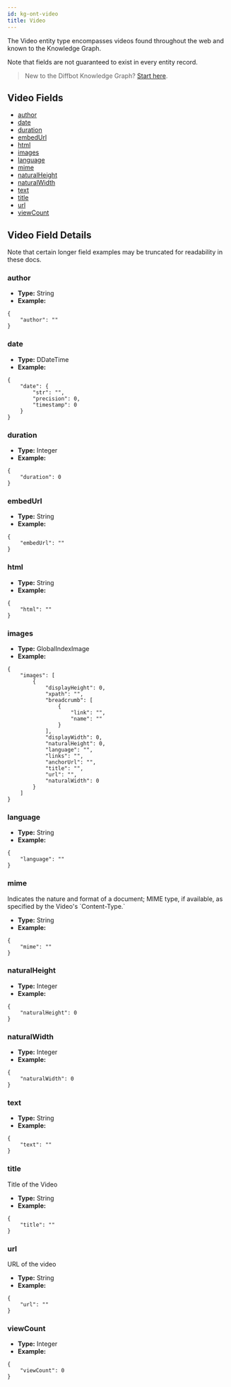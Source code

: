 ```yaml
---
id: kg-ont-video
title: Video
---
```


The Video entity type encompasses videos found throughout the web and known to the Knowledge Graph. 

Note that fields are not guaranteed to exist in every entity record.

>New to the Diffbot Knowledge Graph? [Start here](dql-quickstart).

## Video Fields
* [author](#author) 
* [date](#date) 
* [duration](#duration) 
* [embedUrl](#embedurl) 
* [html](#html) 
* [images](#images) 
* [language](#language) 
* [mime](#mime) 
* [naturalHeight](#naturalheight) 
* [naturalWidth](#naturalwidth) 
* [text](#text) 
* [title](#title) 
* [url](#url) 
* [viewCount](#viewcount) 

## Video Field Details
Note that certain longer field examples may be truncated for readability in these docs. 

### author
  
* **Type:** String
* **Example:**
```
{
	"author": ""
}
```
### date
  
* **Type:** DDateTime
* **Example:**
```
{
	"date": {
		"str": "",
		"precision": 0,
		"timestamp": 0
	}
}
```
### duration
  
* **Type:** Integer
* **Example:**
```
{
	"duration": 0
}
```
### embedUrl
  
* **Type:** String
* **Example:**
```
{
	"embedUrl": ""
}
```
### html
  
* **Type:** String
* **Example:**
```
{
	"html": ""
}
```
### images
  
* **Type:** GlobalIndexImage
* **Example:**
```
{
	"images": [
		{
			"displayHeight": 0,
			"xpath": "",
			"breadcrumb": [
				{
					"link": "",
					"name": ""
				}
			],
			"displayWidth": 0,
			"naturalHeight": 0,
			"language": "",
			"links": "",
			"anchorUrl": "",
			"title": "",
			"url": "",
			"naturalWidth": 0
		}
	]
}
```
### language
  
* **Type:** String
* **Example:**
```
{
	"language": ""
}
```
### mime
  Indicates the nature and format of a document; MIME type, if available, as specified by the Video&#39;s &#x60;Content-Type.&#x60;
* **Type:** String
* **Example:**
```
{
	"mime": ""
}
```
### naturalHeight
  
* **Type:** Integer
* **Example:**
```
{
	"naturalHeight": 0
}
```
### naturalWidth
  
* **Type:** Integer
* **Example:**
```
{
	"naturalWidth": 0
}
```
### text
  
* **Type:** String
* **Example:**
```
{
	"text": ""
}
```
### title
  Title of the Video
* **Type:** String
* **Example:**
```
{
	"title": ""
}
```
### url
  URL of the video
* **Type:** String
* **Example:**
```
{
	"url": ""
}
```
### viewCount
  
* **Type:** Integer
* **Example:**
```
{
	"viewCount": 0
}
```
